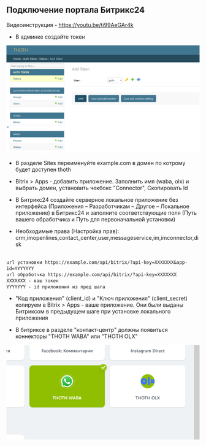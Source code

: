 ## Подключение портала Битрикс24

Видеоинструкция - https://youtu.be/ti99AeGAr4k

+ В админке создайте токен 

![alt text](img/token.png)

+ В разделе Sites переименуйте example.com в домен по котрому будет доступен thoth
+ Bitrix > Apps - добавить приложение. Заполнить имя (waba, olx) и выбрать домен, установить чекбокс "Connector", Скопировать Id

+ В Битрикс24 создайте серверное локальное приложение без интерфейса (Приложения – Разработчикам – Другое – Локальное приложение) в Битрикс24 и заполните соответствующие поля (Путь вашего обработчика и Путь для первоначальной установки) 
+ Необходимые права (Настройка прав): crm,imopenlines,contact_center,user,messageservice,im,imconnector,disk
```

url установки https://example.com/api/bitrix/?api-key=XXXXXXX&app-id=YYYYYYY
url обработчка https://example.com/api/bitrix/?api-key=XXXXXXX
XXXXXXX - ваш токен
YYYYYYY - id приложения из пред шага
```

+ "Код приложения" (client_id) и "Ключ приложения" (client_secret) копируем в Bitrix > Apps - ваше приложение. Они были выданы Битриксом в предыдущем шаге при установке локального приложения


+ В битриксе в разделе "контакт-центр" должны появиться коннекторы "THOTH WABA" или "THOTH OLX"

![alt text](img/olx-connector.png)
